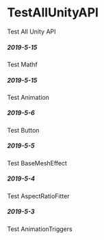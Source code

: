 # TestAllUnityAPI
Test All Unity API

##### 2019-5-15
Test Mathf

##### 2019-5-15
Test Animation

##### 2019-5-6
Test Button

##### 2019-5-5
Test BaseMeshEffect

##### 2019-5-4
Test AspectRatioFitter

##### 2019-5-3
Test AnimationTriggers



